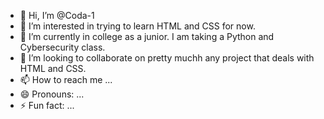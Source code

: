 - 👋 Hi, I’m @Coda-1
- 👀 I’m interested in trying to learn HTML and CSS for now. 
- 🌱 I’m currently in college as a junior. I am taking a Python and Cybersecurity class. 
- 💞️ I’m looking to collaborate on pretty muchh any project that deals with HTML and CSS. 
- 📫 How to reach me ...
- 😄 Pronouns: ...
- ⚡ Fun fact: ...

<!---
Coda-1/Coda-1 is a ✨ special ✨ repository because its `README.md` (this file) appears on your GitHub profile.
You can click the Preview link to take a look at your changes.
--->
